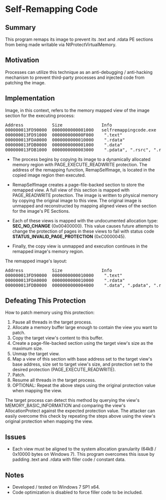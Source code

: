 # Self-Remapping Code

## Summary

This program remaps its image to prevent its .text and .rdata PE sections from being made writable via NtProtectVirtualMemory.

## Motivation

Processes can utilize this technique as an anti-debugging / anti-hacking mechanism to prevent third-party processes and injected code from patching the image.

## Implementation

Image, in this context, refers to the memory mapped view of the image section for the executing process:

<pre>
Address           Size               Info                                    Content                      Type   Protect  Initial
000000013FD90000  0000000000001000   selfremappingcode.exe                                                IMG    -R---    ERWC-
000000013FD91000  000000000000F000    ".text"                                Executable code              IMG    ER---    ERWC-
000000013FDA0000  0000000000010000    ".rdata"                               Read-only initialized data   IMG    -R---    ERWC-
000000013FDB0000  0000000000001000    ".data"                                Initialized data             IMG    -RW--    ERWC-
000000013FDB1000  0000000000003000    ".pdata", ".rsrc", ".reloc"            Exception information        IMG    -R---    ERWC-
</pre>

- The process begins by copying its image to a dynamically allocated memory region with PAGE\_EXECUTE\_READWRITE protection. The address of the remapping function, RemapSelfImage, is located in the copied image region then executed.

- RemapSelfImage creates a page-file-backed section to store the remapped view. A full view of this section is mapped with PAGE\_READWRITE protection. The image is written to physical memory by copying the original image to this view. The original image is unmapped and reconstructed by mapping aligned views of the section for the image's PE Sections.

- Each of these views is mapped with the undocumented allocation type: **SEC\_NO\_CHANGE** (0x00400000). This value causes future attempts to change the protection of pages in these views to fail with status code **STATUS\_INVALID\_PAGE\_PROTECTION** (0xC0000045).

- Finally, the copy view is unmapped and execution continues in the remapped image's memory region.

The remapped image's layout:

<pre>
Address           Size               Info                                    Content                      Type   Protect  Initial
000000013FD90000  0000000000010000    ".text"                                Executable code              MAP    ER---    ER---
000000013FDA0000  0000000000010000    ".rdata"                               Read-only initialized data   MAP    -R---    -R---
000000013FDB0000  0000000000004000    ".data", ".pdata", ".rsrc", ".reloc"   Initialized data             MAP    -RW--    -RW--
</pre>

## Defeating This Protection

How to patch memory using this protection:

1. Pause all threads in the target process.
2. Allocate a memory buffer large enough to contain the view you want to patch.
3. Copy the target view's content to this buffer.
4. Create a page-file-backed section using the target view's size as the maximum size.
5. Unmap the target view.
6. Map a view of this section with base address set to the target view's base address, size set to target view's size, and protection set to the desired protection (PAGE\_EXECUTE\_READWRITE).
7. Patch.
8. Resume all threads in the target process.
9. OPTIONAL: Repeat the above steps using the original protection value when mapping the view.

The target process can detect this method by querying the view's MEMORY\_BASIC\_INFORMATION and comparing the view's AllocationProtect against the expected protection value. The attacker can easily overcome this check by repeating the steps above using the view's original protection when mapping the view.

## Issues

- Each view must be aligned to the system allocation granularity (64kB / 0x10000 bytes on Windows 7). This program overcomes this issue by padding .text and .rdata with filler code / constant data.

## Notes

- Developed / tested on Windows 7 SP1 x64.
- Code optimization is disabled to force filler code to be included.

